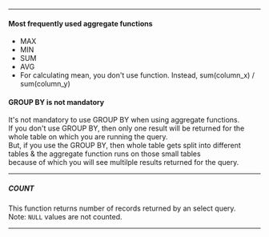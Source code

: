 ---------------------------------------------
#### Most frequently used aggregate functions
- MAX
- MIN
- SUM
- AVG
- For calculating mean, you don't use function. Instead, sum(column_x) / sum(column_y) 

#### GROUP BY is not mandatory
It's not mandatory to use GROUP BY when using aggregate functions.</br>
If you don't use GROUP BY, then only one result will be returned for the whole table on which you are running the query.</br>
But, if you use the GROUP BY, then whole table gets split into different tables & the aggregate function runs on those small tables</br>
because of which you will see multilple results returned for the query.

---------------------------------------------
##### COUNT 
This function returns number of records returned by an select query.</br>
Note: `NULL` values are not counted.

---------------------------------------------
